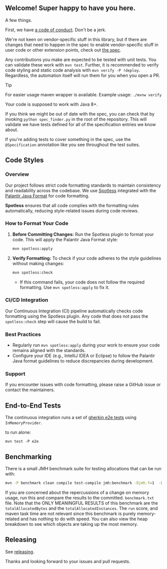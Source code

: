 ## Welcome! Super happy to have you here.

A few things.

First, we have [a code of
conduct](https://github.com/open-feature/.github/blob/main/CODE_OF_CONDUCT.md). Don't
be a jerk.

We're not keen on vendor-specific stuff in this library, but if there are changes that need to happen in the spec to enable vendor-specific stuff in user code or other extension points, check out [the spec](https://github.com/open-feature/spec).

Any contributions you make are expected to be tested with unit tests. You can validate these work with `mvn test`.
Further, it is recommended to verify code styling and static code analysis with `mvn verify -P !deploy`.
Regardless, the automation itself will run them for you when you open a PR.

> [!TIP]
> For easier usage maven wrapper is available. Example usage: `./mvnw verify`

Your code is supposed to work with Java 8+.

If you think we might be out of date with the spec, you can check that by invoking `python spec_finder.py` in the root of the repository. This will validate we have tests defined for all of the specification entries we know about.

If you're adding tests to cover something in the spec, use the `@Specification` annotation like you see throughout the test suites.

## Code Styles

### Overview
Our project follows strict code formatting standards to maintain consistency and readability across the codebase. We use [Spotless](https://github.com/diffplug/spotless) integrated with the [Palantir Java Format](https://github.com/palantir/palantir-java-format) for code formatting.

**Spotless** ensures that all code complies with the formatting rules automatically, reducing style-related issues during code reviews.

### How to Format Your Code
1. **Before Committing Changes:**
   Run the Spotless plugin to format your code. This will apply the Palantir Java Format style:
   ```bash
   mvn spotless:apply
   ```

2. **Verify Formatting:**
   To check if your code adheres to the style guidelines without making changes:
   ```bash
   mvn spotless:check
   ```

    - If this command fails, your code does not follow the required formatting. Use `mvn spotless:apply` to fix it.

### CI/CD Integration
Our Continuous Integration (CI) pipeline automatically checks code formatting using the Spotless plugin. Any code that does not pass the `spotless:check` step will cause the build to fail.

### Best Practices
- Regularly run `mvn spotless:apply` during your work to ensure your code remains aligned with the standards.
- Configure your IDE (e.g., IntelliJ IDEA or Eclipse) to follow the Palantir Java format guidelines to reduce discrepancies during development.

### Support
If you encounter issues with code formatting, please raise a GitHub issue or contact the maintainers.

## End-to-End Tests

The continuous integration runs a set of [gherkin e2e tests](https://github.com/open-feature/spec/blob/main/specification/assets/gherkin/evaluation.feature) using `InMemoryProvider`.

to run alone:
```
mvn test -P e2e
```

## Benchmarking

There is a small JMH benchmark suite for testing allocations that can be run with:

```sh
mvn -P benchmark clean compile test-compile jmh:benchmark -Djmh.f=1  -Djmh.prof='dev.openfeature.sdk.benchmark.AllocationProfiler'
```

If you are concerned about the repercussions of a change on memory usage, run this and compare the results to the committed. `benchmark.txt` file.
Note that the ONLY MEANINGFUL RESULTS of this benchmark are the `totalAllocatedBytes` and the `totalAllocatedInstances`.
The `run` score, and maven task time are not relevant since this benchmark is purely memory-related and has nothing to do with speed.
You can also view the heap breakdown to see which objects are taking up the most memory.

## Releasing

See [releasing](./docs/release.md).

Thanks and looking forward to your issues and pull requests.

